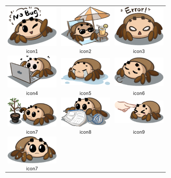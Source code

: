 <!-- <style>
  table, tr, td{
    border: none;
  }
  div{
    width: 300px;
    height: 200px;
    border: 1px solid grey;
    background: #ccc;
    box-sizing: border-box;
  }
  img{
    width: 260px;
    height: 160px;
    margin: 20px;
  }
</style> -->

<table>
  <tr>
    <td>
      <div>
        <img style="
          width: 300px;
        "
        src="../../img/emoicons/3.png"/>
      </div>
    </td>
    <td>
        <div>
        <img style="
          width: 300px;
        " src="../../img/emoicons/10.png"/>
      </div>  
    </td>
    <td>
        <div>
        <img style="
          width: 300px;
        " src="../../img/emoicons/4.png"/>
      </div>  
    </td>
  </tr>
  <tr>
    <td align="center">icon1</td>
    <td align="center">icon2</td>
    <td align="center">icon3</td>
  </tr>
  <tr>
    <td>
      <div>
        <img style="
          width: 300px;
        " src="../../img/emoicons/6.png"/>
      </div>
    </td>
    <td >
        <div>
        <img style="
          width: 300px;
        " src="../../img/emoicons/7.png"/>
      </div>  
    </td>
    <td>
        <div>
        <img style="
          width: 300px;
        " src="../../img/emoicons/9.png"/>
      </div>  
    </td>
  </tr>
  <tr>
    <td align="center" >icon4</td>
    <td align="center" >icon5</td>
    <td align="center" >icon6</td>
  </tr>
  <tr>
    <td>
      <div>
        <img style="
          width: 300px;
        " src="../../img/emoicons/5.png"/>
      </div>
    </td>
    <td>
        <div>
        <img style="
          width: 300px;
        " src="../../img/emoicons/8.png"/>
      </div>  
    </td>
    <td>
        <div>
        <img style="
          width: 300px;
        " src="../../img/emoicons/2.png"/>
      </div>  
    </td>
  </tr>
  <tr>
    <td align="center">icon7</td>
    <td align="center">icon8</td>
    <td align="center">icon9</td>
  </tr>
  <tr>
    <td>
      <div>
        <img style="
          width: 300px;
        " src="../../img/emoicons/1.png"/>
      </div>
    </td>
    <td></td>
    <td></td>
  </tr>
  <tr>
    <td align="center">icon7</td>
    <td align="center"></td>
    <td align="center"></td>
  </tr>
</table>
